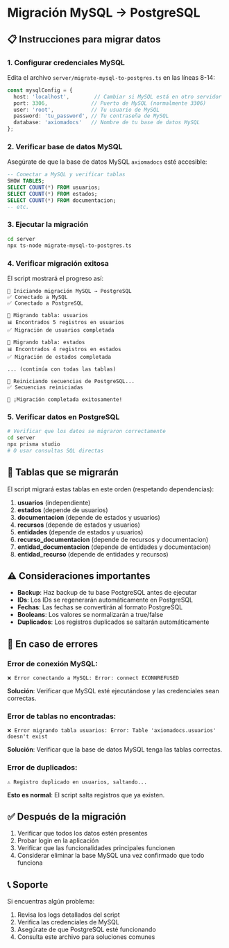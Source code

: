 # Migración MySQL → PostgreSQL

## **📋 Instrucciones para migrar datos**

### **1. Configurar credenciales MySQL**

Edita el archivo `server/migrate-mysql-to-postgres.ts` en las líneas 8-14:

```typescript
const mysqlConfig = {
  host: 'localhost',        // Cambiar si MySQL está en otro servidor
  port: 3306,              // Puerto de MySQL (normalmente 3306)
  user: 'root',            // Tu usuario de MySQL
  password: 'tu_password', // Tu contraseña de MySQL
  database: 'axiomadocs'   // Nombre de tu base de datos MySQL
};
```

### **2. Verificar base de datos MySQL**

Asegúrate de que la base de datos MySQL `axiomadocs` esté accesible:

```sql
-- Conectar a MySQL y verificar tablas
SHOW TABLES;
SELECT COUNT(*) FROM usuarios;
SELECT COUNT(*) FROM estados;
SELECT COUNT(*) FROM documentacion;
-- etc.
```

### **3. Ejecutar la migración**

```bash
cd server
npx ts-node migrate-mysql-to-postgres.ts
```

### **4. Verificar migración exitosa**

El script mostrará el progreso así:

```
🚀 Iniciando migración MySQL → PostgreSQL
✅ Conectado a MySQL
✅ Conectado a PostgreSQL

🔄 Migrando tabla: usuarios
📊 Encontrados 5 registros en usuarios
✅ Migración de usuarios completada

🔄 Migrando tabla: estados
📊 Encontrados 4 registros en estados
✅ Migración de estados completada

... (continúa con todas las tablas)

🔄 Reiniciando secuencias de PostgreSQL...
✅ Secuencias reiniciadas

🎉 ¡Migración completada exitosamente!
```

### **5. Verificar datos en PostgreSQL**

```bash
# Verificar que los datos se migraron correctamente
cd server
npx prisma studio
# O usar consultas SQL directas
```

## **🔧 Tablas que se migrarán**

El script migrará estas tablas en este orden (respetando dependencias):

1. **usuarios** (independiente)
2. **estados** (depende de usuarios)
3. **documentacion** (depende de estados y usuarios)
4. **recursos** (depende de estados y usuarios)
5. **entidades** (depende de estados y usuarios)
6. **recurso_documentacion** (depende de recursos y documentacion)
7. **entidad_documentacion** (depende de entidades y documentacion)
8. **entidad_recurso** (depende de entidades y recursos)

## **⚠️ Consideraciones importantes**

- **Backup**: Haz backup de tu base PostgreSQL antes de ejecutar
- **IDs**: Los IDs se regenerarán automáticamente en PostgreSQL
- **Fechas**: Las fechas se convertirán al formato PostgreSQL
- **Booleans**: Los valores se normalizarán a true/false
- **Duplicados**: Los registros duplicados se saltarán automáticamente

## **🚨 En caso de errores**

### Error de conexión MySQL:
```
❌ Error conectando a MySQL: Error: connect ECONNREFUSED
```
**Solución**: Verificar que MySQL esté ejecutándose y las credenciales sean correctas.

### Error de tablas no encontradas:
```
❌ Error migrando tabla usuarios: Error: Table 'axiomadocs.usuarios' doesn't exist
```
**Solución**: Verificar que la base de datos MySQL tenga las tablas correctas.

### Error de duplicados:
```
⚠️ Registro duplicado en usuarios, saltando...
```
**Esto es normal**: El script salta registros que ya existen.

## **✅ Después de la migración**

1. Verificar que todos los datos estén presentes
2. Probar login en la aplicación
3. Verificar que las funcionalidades principales funcionen
4. Considerar eliminar la base MySQL una vez confirmado que todo funciona

## **📞 Soporte**

Si encuentras algún problema:
1. Revisa los logs detallados del script
2. Verifica las credenciales de MySQL
3. Asegúrate de que PostgreSQL esté funcionando
4. Consulta este archivo para soluciones comunes